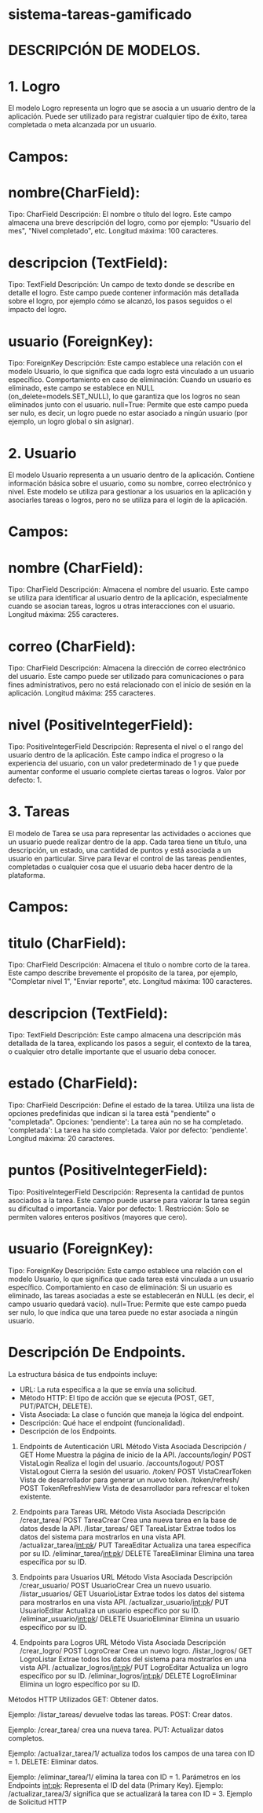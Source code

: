 # sistema-tareas-gamificado



# DESCRIPCIÓN DE MODELOS.
# 1. Logro
El modelo Logro representa un logro que se asocia a un usuario dentro de la aplicación. Puede ser utilizado para registrar cualquier tipo de éxito, tarea completada o meta alcanzada por un usuario.

# Campos:
# nombre(CharField):
Tipo: CharField
Descripción: El nombre o título del logro. Este campo almacena una breve descripción del logro, como por ejemplo: "Usuario del mes", "Nivel completado", etc.
Longitud máxima: 100 caracteres.

# descripcion (TextField):
Tipo: TextField
Descripción: Un campo de texto donde se describe en detalle el logro. Este campo puede contener información más detallada sobre el logro, por ejemplo cómo se alcanzó, los pasos seguidos o el impacto del logro.

# usuario (ForeignKey):
Tipo: ForeignKey
Descripción: Este campo establece una relación con el modelo Usuario, lo que significa que cada logro está vinculado a un usuario específico.
Comportamiento en caso de eliminación: Cuando un usuario es eliminado, este campo se establece en NULL (on_delete=models.SET_NULL), lo que garantiza que los logros no sean eliminados junto con el usuario.
null=True: Permite que este campo pueda ser nulo, es decir, un logro puede no estar asociado a ningún usuario (por ejemplo, un logro global o sin asignar).


# 2. Usuario
El modelo Usuario representa a un usuario dentro de la aplicación. Contiene información básica sobre el usuario, como su nombre, correo electrónico y nivel. Este modelo se utiliza para gestionar a los usuarios en la aplicación y asociarles tareas o logros, pero no se utiliza para el login de la aplicación.

# Campos:
# nombre (CharField):
Tipo: CharField
Descripción: Almacena el nombre del usuario. Este campo se utiliza para identificar al usuario dentro de la aplicación, especialmente cuando se asocian tareas, logros u otras interacciones con el usuario.
Longitud máxima: 255 caracteres.

# correo (CharField):
Tipo: CharField
Descripción: Almacena la dirección de correo electrónico del usuario. Este campo puede ser utilizado para comunicaciones o para fines administrativos, pero no está relacionado con el inicio de sesión en la aplicación.
Longitud máxima: 255 caracteres.


# nivel (PositiveIntegerField):
Tipo: PositiveIntegerField
Descripción: Representa el nivel o el rango del usuario dentro de la aplicación. Este campo indica el progreso o la experiencia del usuario, con un valor predeterminado de 1 y que puede aumentar conforme el usuario complete ciertas tareas o logros.
Valor por defecto: 1.


# 3. Tareas
El modelo de Tarea se usa para representar las actividades o acciones que un usuario puede realizar dentro de la app. Cada tarea tiene un título, una descripción, un estado, una cantidad de puntos y está asociada a un usuario en particular. Sirve para llevar el control de las tareas pendientes, completadas o cualquier cosa que el usuario deba hacer dentro de la plataforma.

# Campos:
# titulo (CharField):
Tipo: CharField
Descripción: Almacena el título o nombre corto de la tarea. Este campo describe brevemente el propósito de la tarea, por ejemplo, "Completar nivel 1", "Enviar reporte", etc.
Longitud máxima: 100 caracteres.

# descripcion (TextField):
Tipo: TextField
Descripción: Este campo almacena una descripción más detallada de la tarea, explicando los pasos a seguir, el contexto de la tarea, o cualquier otro detalle importante que el usuario deba conocer.

# estado (CharField):
Tipo: CharField
Descripción: Define el estado de la tarea. Utiliza una lista de opciones predefinidas que indican si la tarea está "pendiente" o "completada".
Opciones:
'pendiente': La tarea aún no se ha completado.
'completada': La tarea ha sido completada.
Valor por defecto: 'pendiente'.
Longitud máxima: 20 caracteres.

# puntos (PositiveIntegerField):
Tipo: PositiveIntegerField
Descripción: Representa la cantidad de puntos asociados a la tarea. Este campo puede usarse para valorar la tarea según su dificultad o importancia.
Valor por defecto: 1.
Restricción: Solo se permiten valores enteros positivos (mayores que cero).

# usuario (ForeignKey):
Tipo: ForeignKey
Descripción: Este campo establece una relación con el modelo Usuario, lo que significa que cada tarea está vinculada a un usuario específico.
Comportamiento en caso de eliminación: Si un usuario es eliminado, las tareas asociadas a este se establecerán en NULL (es decir, el campo usuario quedará vacío).
null=True: Permite que este campo pueda ser nulo, lo que indica que una tarea puede no estar asociada a ningún usuario.

# Descripción De Endpoints.
La estructura básica de tus endpoints incluye:

- URL: La ruta específica a la que se envía una solicitud.
- Método HTTP: El tipo de acción que se ejecuta (POST, GET, PUT/PATCH, DELETE).
- Vista Asociada: La clase o función que maneja la lógica del endpoint.
- Descripción: Qué hace el endpoint (funcionalidad).
- Descripción de los Endpoints.

1. Endpoints de Autenticación
URL	              Método	Vista Asociada	 Descripción
/	              GET	    Home	         Muestra la página de inicio de la API.
/accounts/login/  POST	    VistaLogin	     Realiza el login del usuario.
/accounts/logout/ POST	    VistaLogout	     Cierra la sesión del usuario.
/token/	          POST	    VistaCrearToken	 Vista de desarrollador para generar un nuevo token.
/token/refresh/	  POST	    TokenRefreshView Vista de desarrollador para refrescar el token existente.

2. Endpoints para Tareas
URL	                        Método	 Vista Asociada	 Descripción
/crear_tarea/	            POST	 TareaCrear	     Crea una nueva tarea en la base de datos desde la API.
/listar_tareas/	            GET	     TareaListar	 Extrae todos los datos del sistema para mostrarlos en una vista API.
/actualizar_tarea/<int:pk>/	PUT	     TareaEditar	 Actualiza una tarea específica por su ID.
/eliminar_tarea/<int:pk>/	DELETE	 TareaEliminar	 Elimina una tarea específica por su ID.

3. Endpoints para Usuarios
URL	                            Método	Vista Asociada	Descripción
/crear_usuario/	                POST	UsuarioCrear	Crea un nuevo usuario.
/listar_usuarios/	            GET	    UsuarioListar	Extrae todos los datos del sistema para mostrarlos en una vista API.
/actualizar_usuario/<int:pk>/	PUT	    UsuarioEditar	Actualiza un usuario específico por su ID.
/eliminar_usuario/<int:pk>/	    DELETE	UsuarioEliminar	Elimina un usuario específico por su ID.

4. Endpoints para Logros
URL	                         Método	Vista Asociada	Descripción
/crear_logro/	             POST	LogroCrear	    Crea un nuevo logro.
/listar_logros/	             GET	LogroListar	    Extrae todos los datos del sistema para mostrarlos en una vista API.
/actualizar_logros/<int:pk>/ PUT	LogroEditar	    Actualiza un logro específico por su ID.
/eliminar_logros/<int:pk>/	 DELETE	LogroEliminar	Elimina un logro específico por su ID.

Métodos HTTP Utilizados
GET: Obtener datos.

Ejemplo: /listar_tareas/ devuelve todas las tareas.
POST: Crear datos.

Ejemplo: /crear_tarea/ crea una nueva tarea.
PUT: Actualizar datos completos.

Ejemplo: /actualizar_tarea/1/ actualiza todos los campos de una tarea con ID = 1.
DELETE: Eliminar datos.

Ejemplo: /eliminar_tarea/1/ elimina la tarea con ID = 1.
Parámetros en los Endpoints
<int:pk>: Representa el ID del data (Primary Key).
Ejemplo: /actualizar_tarea/3/ significa que se actualizará la tarea con ID = 3.
Ejemplo de Solicitud HTTP
